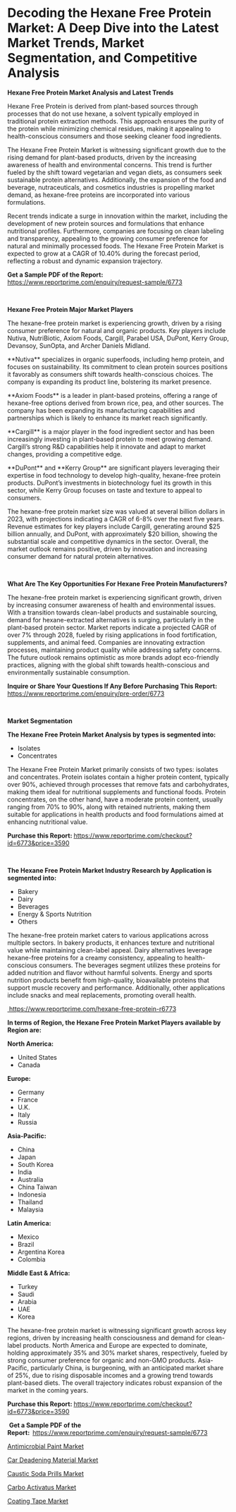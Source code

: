 <p><h1>Decoding the Hexane Free Protein Market: A Deep Dive into the Latest Market Trends, Market Segmentation, and Competitive Analysis</h1></p><p><strong>Hexane Free Protein Market Analysis and Latest Trends</strong></p>
<p><p>Hexane Free Protein is derived from plant-based sources through processes that do not use hexane, a solvent typically employed in traditional protein extraction methods. This approach ensures the purity of the protein while minimizing chemical residues, making it appealing to health-conscious consumers and those seeking cleaner food ingredients. </p><p>The Hexane Free Protein Market is witnessing significant growth due to the rising demand for plant-based products, driven by the increasing awareness of health and environmental concerns. This trend is further fueled by the shift toward vegetarian and vegan diets, as consumers seek sustainable protein alternatives. Additionally, the expansion of the food and beverage, nutraceuticals, and cosmetics industries is propelling market demand, as hexane-free proteins are incorporated into various formulations.</p><p>Recent trends indicate a surge in innovation within the market, including the development of new protein sources and formulations that enhance nutritional profiles. Furthermore, companies are focusing on clean labeling and transparency, appealing to the growing consumer preference for natural and minimally processed foods. The Hexane Free Protein Market is expected to grow at a CAGR of 10.40% during the forecast period, reflecting a robust and dynamic expansion trajectory.</p></p>
<p><strong>Get a Sample PDF of the Report:&nbsp;</strong> <a href="https://www.reportprime.com/enquiry/request-sample/6773?utm_campaign=1735&utm_medium=2&utm_source=Github&utm_content=ia&utm_term=28102024&utm_id=hexane-free-protein">https://www.reportprime.com/enquiry/request-sample/6773</a></p>
<p>&nbsp;</p>
<p><strong>Hexane Free Protein Major Market Players</strong></p>
<p><p>The hexane-free protein market is experiencing growth, driven by a rising consumer preference for natural and organic products. Key players include Nutiva, NutriBiotic, Axiom Foods, Cargill, Parabel USA, DuPont, Kerry Group, Devansoy, SunOpta, and Archer Daniels Midland.</p><p>**Nutiva** specializes in organic superfoods, including hemp protein, and focuses on sustainability. Its commitment to clean protein sources positions it favorably as consumers shift towards health-conscious choices. The company is expanding its product line, bolstering its market presence.</p><p>**Axiom Foods** is a leader in plant-based proteins, offering a range of hexane-free options derived from brown rice, pea, and other sources. The company has been expanding its manufacturing capabilities and partnerships which is likely to enhance its market reach significantly.</p><p>**Cargill** is a major player in the food ingredient sector and has been increasingly investing in plant-based protein to meet growing demand. Cargill’s strong R&D capabilities help it innovate and adapt to market changes, providing a competitive edge.</p><p>**DuPont** and **Kerry Group** are significant players leveraging their expertise in food technology to develop high-quality, hexane-free protein products. DuPont’s investments in biotechnology fuel its growth in this sector, while Kerry Group focuses on taste and texture to appeal to consumers.</p><p>The hexane-free protein market size was valued at several billion dollars in 2023, with projections indicating a CAGR of 6-8% over the next five years. Revenue estimates for key players include Cargill, generating around $25 billion annually, and DuPont, with approximately $20 billion, showing the substantial scale and competitive dynamics in the sector. Overall, the market outlook remains positive, driven by innovation and increasing consumer demand for natural protein alternatives.</p></p>
<p>&nbsp;</p>
<p><strong>What Are The Key Opportunities For Hexane Free Protein Manufacturers?</strong></p>
<p><p>The hexane-free protein market is experiencing significant growth, driven by increasing consumer awareness of health and environmental issues. With a transition towards clean-label products and sustainable sourcing, demand for hexane-extracted alternatives is surging, particularly in the plant-based protein sector. Market reports indicate a projected CAGR of over 7% through 2028, fueled by rising applications in food fortification, supplements, and animal feed. Companies are innovating extraction processes, maintaining product quality while addressing safety concerns. The future outlook remains optimistic as more brands adopt eco-friendly practices, aligning with the global shift towards health-conscious and environmentally sustainable consumption.</p></p>
<p><strong>Inquire or Share Your Questions If Any Before Purchasing This Report:</strong> <a href="https://www.reportprime.com/enquiry/pre-order/6773?utm_campaign=1735&utm_medium=2&utm_source=Github&utm_content=ia&utm_term=28102024&utm_id=hexane-free-protein">https://www.reportprime.com/enquiry/pre-order/6773</a></p>
<p>&nbsp;</p>
<p><strong>Market Segmentation</strong></p>
<p><strong>The Hexane Free Protein Market Analysis by types is segmented into:</strong></p>
<p><ul><li>Isolates</li><li>Concentrates</li></ul></p>
<p><p>The Hexane Free Protein Market primarily consists of two types: isolates and concentrates. Protein isolates contain a higher protein content, typically over 90%, achieved through processes that remove fats and carbohydrates, making them ideal for nutritional supplements and functional foods. Protein concentrates, on the other hand, have a moderate protein content, usually ranging from 70% to 90%, along with retained nutrients, making them suitable for applications in health products and food formulations aimed at enhancing nutritional value.</p></p>
<p><strong>Purchase this Report:&nbsp;</strong><a href="https://www.reportprime.com/checkout?id=6773&price=3590&utm_campaign=1735&utm_medium=2&utm_source=Github&utm_content=ia&utm_term=28102024&utm_id=hexane-free-protein">https://www.reportprime.com/checkout?id=6773&price=3590</a></p>
<p>&nbsp;</p>
<p><strong>The Hexane Free Protein Market Industry Research by Application is segmented into:</strong></p>
<p><ul><li>Bakery</li><li>Dairy</li><li>Beverages</li><li>Energy & Sports Nutrition</li><li>Others</li></ul></p>
<p><p>The hexane-free protein market caters to various applications across multiple sectors. In bakery products, it enhances texture and nutritional value while maintaining clean-label appeal. Dairy alternatives leverage hexane-free proteins for a creamy consistency, appealing to health-conscious consumers. The beverages segment utilizes these proteins for added nutrition and flavor without harmful solvents. Energy and sports nutrition products benefit from high-quality, bioavailable proteins that support muscle recovery and performance. Additionally, other applications include snacks and meal replacements, promoting overall health.</p></p>
<p><a href="https://www.reportprime.com/hexane-free-protein-r6773?utm_campaign=1735&utm_medium=2&utm_source=Github&utm_content=ia&utm_term=28102024&utm_id=hexane-free-protein">&nbsp;https://www.reportprime.com/hexane-free-protein-r6773</a></p>
<p><strong>In terms of Region, the Hexane Free Protein Market Players available by Region are:</strong></p>
<p>
    <p> <strong> North America: </strong>
        <ul>
            <li>United States</li>
            <li>Canada</li>
        </ul>
        </p> 
    <p> <strong> Europe: </strong>
        <ul>
            <li>Germany</li>
            <li>France</li>
            <li>U.K.</li>
            <li>Italy</li>
            <li>Russia</li>
        </ul>
        </p> 
    <p> <strong> Asia-Pacific: </strong>
        <ul>
            <li>China</li>
            <li>Japan</li>
            <li>South Korea</li>
            <li>India</li>
            <li>Australia</li>
            <li>China Taiwan</li>
            <li>Indonesia</li>
            <li>Thailand</li>
            <li>Malaysia</li>
        </ul>
        </p> 
    <p> <strong> Latin America: </strong>
        <ul>
            <li>Mexico</li>
            <li>Brazil</li>
            <li>Argentina Korea</li>
            <li>Colombia</li>
        </ul>
        </p> 
    <p> <strong> Middle East & Africa: </strong>
        <ul>
            <li>Turkey</li>
            <li>Saudi</li>
            <li>Arabia</li>
            <li>UAE</li>
            <li>Korea</li>
        </ul>
    </p>
    </p>
<p><p>The hexane-free protein market is witnessing significant growth across key regions, driven by increasing health consciousness and demand for clean-label products. North America and Europe are expected to dominate, holding approximately 35% and 30% market shares, respectively, fueled by strong consumer preference for organic and non-GMO products. Asia-Pacific, particularly China, is burgeoning, with an anticipated market share of 25%, due to rising disposable incomes and a growing trend towards plant-based diets. The overall trajectory indicates robust expansion of the market in the coming years.</p></p>
<p><strong>Purchase this Report: </strong><a href="https://www.reportprime.com/checkout?id=6773&price=3590&utm_campaign=1735&utm_medium=2&utm_source=Github&utm_content=ia&utm_term=28102024&utm_id=hexane-free-protein">https://www.reportprime.com/checkout?id=6773&price=3590</a></p>
<p>&nbsp;<strong>Get a Sample PDF of the Report:&nbsp;&nbsp;</strong><a href="https://www.reportprime.com/enquiry/request-sample/6773?utm_campaign=1735&utm_medium=2&utm_source=Github&utm_content=ia&utm_term=28102024&utm_id=hexane-free-protein">https://www.reportprime.com/enquiry/request-sample/6773</a></p>
<p><strong></strong></p>
<p><p><a href="https://www.linkedin.com/pulse/antimicrobial-paint-market-segmentation-geographical-regions-vwtdf?utm_campaign=1735&utm_medium=2&utm_source=Github&utm_content=ia&utm_term=28102024&utm_id=hexane-free-protein">Antimicrobial Paint Market</a></p><p><a href="https://www.linkedin.com/pulse/strategic-market-insights-global-car-deadening-material-vhlrf?utm_campaign=1735&utm_medium=2&utm_source=Github&utm_content=ia&utm_term=28102024&utm_id=hexane-free-protein">Car Deadening Material Market</a></p><p><a href="https://www.linkedin.com/pulse/global-caustic-soda-prills-market-trends-forecasts-strategic-n2wlf?utm_campaign=1735&utm_medium=2&utm_source=Github&utm_content=ia&utm_term=28102024&utm_id=hexane-free-protein">Caustic Soda Prills Market</a></p><p><a href="https://www.linkedin.com/pulse/surfing-carbo-activatus-wave-riding-market-currents-2031-zsupf?utm_campaign=1735&utm_medium=2&utm_source=Github&utm_content=ia&utm_term=28102024&utm_id=hexane-free-protein">Carbo Activatus Market</a></p><p><a href="https://www.linkedin.com/pulse/strategic-insights-global-coating-tape-market-trends-2024-shv3f?utm_campaign=1735&utm_medium=2&utm_source=Github&utm_content=ia&utm_term=28102024&utm_id=hexane-free-protein">Coating Tape Market</a></p></p>
